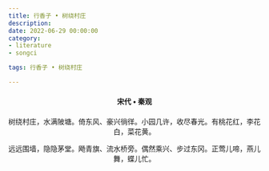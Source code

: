 ```yaml
---
title: 行香子 • 树绕村庄
description:
date: 2022-06-29 00:00:00
category:
- literature
- songci

tags: 行香子 • 树绕村庄

---
```


<div id="poem-author">
    宋代 • 秦观
</div>
<div id="poem-body">
<p class="poem-paragraph">树绕村庄，水满陂塘。倚东风、豪兴徜徉。小园几许，收尽春光。有桃花红，李花白，菜花黄。</p>
<p class="poem-paragraph">远远围墙，隐隐茅堂。飏青旗、流水桥旁。偶然乘兴、步过东冈。正莺儿啼，燕儿舞，蝶儿忙。</p>

</div>

<style>

#poem-author {
    width: 100%;
    text-align: center;
    margin: 20px 0;
    font-weight: bold;
}
#poem-body {
    width: 100%;
    text-align: center;
}
.poem-paragraph {
    font-family: "仿宋"
}

</style>